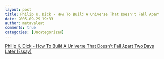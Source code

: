 ```yaml
---
layout: post
title: Philip K. Dick - How To Build A Universe That Doesn't Fall Apart Two Days Later (Essay)
date: 2005-09-29 19:33
author: metavalent
comments: true
categories: [Uncategorized]
---
```

<a href="http://www.geocities.com/pkdlw/howtobuild.html">Philip K. Dick - How To Build A Universe That Doesn't Fall Apart Two Days Later (Essay)</a>
